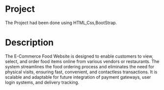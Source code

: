 # Project
The Project had been done using HTML,Css,BootStrap.

# Description
The E-Commerce Food Website is designed to enable customers to view, select, and order food items online from various vendors or restaurants. The system streamlines the food ordering process and eliminates the need for physical visits, ensuring fast, convenient, and contactless transactions. It is scalable and adaptable for future integration of payment gateways, user login systems, and delivery tracking.
